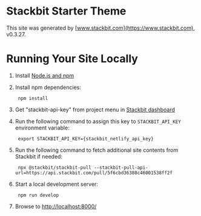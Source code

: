 # Stackbit Starter Theme

This site was generated by [www.stackbit.com](https://www.stackbit.com), v0.3.27.

# Running Your Site Locally

1. Install [Node.js and npm](https://nodejs.org/en/)

1. Install npm dependencies:

        npm install

1. Get "stackbit-api-key" from project menu in [Stackbit dashboard](https://app.stackbit.com/dashboard)

1. Run the following command to assign this key to `STACKBIT_API_KEY` environment variable:

        export STACKBIT_API_KEY={stackbit_netlify_api_key}

1. Run the following command to fetch additional site contents from Stackbit if needed:

        npx @stackbit/stackbit-pull --stackbit-pull-api-url=https://api.stackbit.com/pull/5f6cbd36380c46001538ff2f

1. Start a local development server:

        npm run develop

1. Browse to [http://localhost:8000/](http://localhost:8000/)
